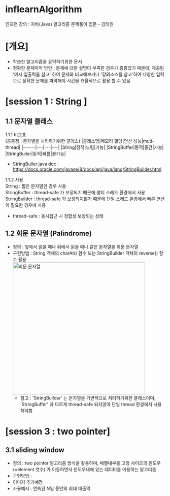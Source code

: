 # inflearnAlgorithm
인프런 강의 : 자바(Java) 알고리즘 문제풀이 입문 - 김태원 

# [개요]  
- 학습한 알고리즘을 요약하기위한 문서    
- 정확한 문제파악 방안 : 문제에 대한 설명이 부족한 경우가 종종있기 때문에, 제공된 '예시 입출력을 참고' 하여 문제와 비교해보거나 '강의소스를 참고'하여 다양한 입력으로 정확한 문제를 파악해야 시간을 효율적으로 활용 할 수 있음


# [session 1 : String ]      
## 1.1 문자열 클래스   
1.1.1 비교표  
(공통점 : 문자열을 처리하기위한 클래스) 
|클래스명|메모리 할당|연산 성능|muti-thread|
|------|---|---|---|
|String|정적|느림|가능|
|StringBuffer|동적|중간|가능|
|StringBuiler|동적|빠름|불가능|

* StringBuiler java doc : https://docs.oracle.com/javase/8/docs/api/java/lang/StringBuilder.html   

1.1.2 사용   
String : 짧은 문자열인 경우 사용     
StringBuffer : thread-safe 가 보장되기 때문에 멀티 스레드 환경에서 사용     
StringBuilder : thread-safe 가 보장되지않기 때문에 단일 스레드 환경에서 빠른 연산이 필요한 경우에 사용   

* thread-safe : 동시접근 시 정합성 보장되는 상태   

## 1.2 회문 문자열 (Palindrome)   
- 정의 : 앞에서 읽을 때나 뒤에서 읽을 때나 같은 문자열을 회문 문자열   
- 구현방법 : String 객체의 charAt() 함수 또는 StringBuilder 객체의 reverse() 함수 활용  
  <img width="416" alt="회문 문자열" src="https://github.com/kwangho-park/inflearnAlgorithm/assets/44250982/6beb2c08-f62f-411c-9cba-48d5a2d01ee4">    
  - 참고 : 'StringBuilder' 는 문자열을 가변적으로 처리하기위한 클래스이며, 'StringBuffer' 과 다르게 thread-safe 되지않아 단일 thread 환경에서 사용해야함   


# [session 3 : two pointer]     

## 3.1 sliding window   
- 정의 : two pointer 알고리즘 방식을 활용하며, 배멸내부를 고정 사이즈의 윈도우 (=element 갯수) 가 이동하면서 윈도우내에 있는 데이터를 이용하는 알고리즘   
- 구현방법 :   
- 이미지 추가예정    
- 사용예시 : 연속된 N일 동안의 최대 매출액   
